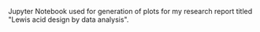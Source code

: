 Jupyter Notebook used for generation of plots for my research report titled "Lewis acid design by data analysis".
